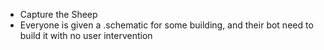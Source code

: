 - Capture the Sheep
- Everyone is given a .schematic for some building, and their bot need to build it with no user intervention